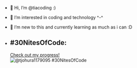 - 👋 Hi, I’m @tiacoding :)
- 👀 I’m interested in coding and technology ^-^
- 🌱 I’m new to this and currently learning as much as i can :D

- ## #30NitesOfCode:
  [Check out my progress!](https://www.codedex.io/@tjohura1179095/30-nites-of-code)  
  ![@tjohura1179095 #30NitesOfCode](https://www.codedex.io/api/petStatus?user=tjohura1179095)

<!---
tiacoding/tiacoding is a ✨ special ✨ repository because its `README.md` (this file) appears on your GitHub profile.
You can click the Preview link to take a look at your changes.
--->
